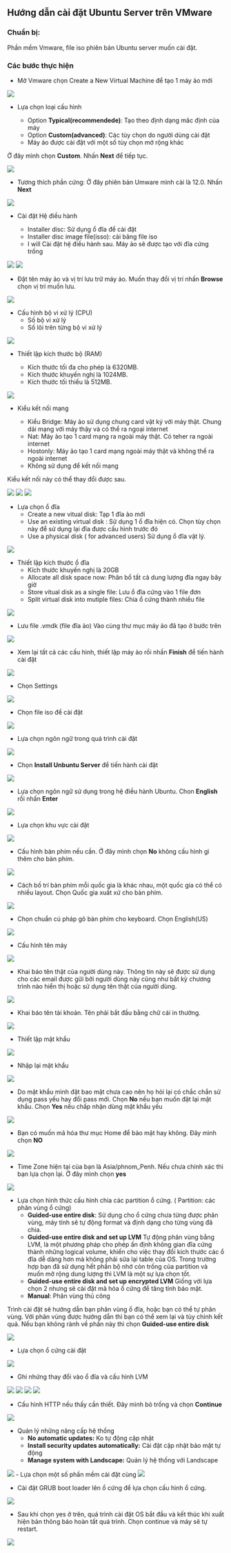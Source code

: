 ## Hướng dẫn cài đặt Ubuntu Server trên VMware 
### Chuẩn bị:
 Phần mềm Vmware, file iso phiên bản Ubuntu server muốn cài đặt.
### Các bước thực hiện
- Mở Vmware chọn Create a New Virtual Machine để tạo 1 máy ảo mới

<img src="image/25.png">

- Lựa chọn loại cấu hình

	- Option **Typical(recommendede)**: Tạo theo định dạng măc định của máy
	- Option **Custom(advanced)**: Các tùy chọn do người dùng cài đặt
	- Máy ảo được cài đặt với một số tùy chọn mở rộng khác

Ở đây mình chọn **Custom**. Nhấn **Next** để tiếp tục.

<img src="image/26.png">

- Tương thích phần cứng: Ở đây phiên bản Umware mình cài là 12.0. Nhấn **Next**

<img src="image/27.png">

- Cài đặt Hệ điều hành

	- Installer disc: Sử dụng ổ đĩa để cài đặt
	- Installer disc image file(isso): cài băng file iso
	- I will     Cài đặt hệ điều hành sau. Máy ảo sẽ được tạo với đĩa cứng trống

<img src="image/28.png">
	

<img src="image/29.png">

- Đặt tên máy ảo và vị trí lưu trữ máy ảo. Muốn thay đổi vị trí nhấn **Browse** chọn vị trí muốn lưu.

<img src="image/30.png">

- Cấu hình bộ vi xử lý (CPU)
	- Số bộ vi xử lý
	- Số lõi trên từng bộ vi xử lý

<img src="image/31.png">

- Thiết lập kích thước bộ (RAM)

	- Kích thước tối đa cho phép là 6320MB. 
	- Kích thước khuyến nghị là 1024MB. 
	- Kích thước tối thiểu là 512MB.

<img src="image/32.png">

- Kiểu kết nối mạng

	- Kiểu Bridge: Máy ảo sử dụng chung card vật ký với máy thật. Chung dải mạng với máy thậy và có thể ra ngoại internet
	- Nat: Máy ảo tạo 1 card mạng ra ngoài máy thật. Có teher ra ngoài internet
	- Hostonly:  Máy ảo tạo 1 card mạng ngoài máy thật và không thể ra ngoài internet 
	- Không sử dụng để kết nối mạng

Kiểu kết nối này có thể thay đổi được sau.

<img src="image/33.png">

<img src="image/34.png">

<img src="image/35.png">

- Lựa chọn ổ đĩa
	- Create a new vitual disk: Tạp 1 đĩa ảo mới
	- Use an existing virtual disk : Sử dụng 1 ổ đĩa hiện có. Chọn tùy chọn này để sử dụng lại đĩa được cấu hình trước đó
	- Use a physical disk ( for advanced users) Sử dụng ổ đĩa vật lý.

<img src="image/36.png">

- Thiết lập kích thước ổ đĩa
	- Kích thước khuyến nghị là 20GB
	- Allocate all disk space now: Phân bổ tất cả dung lượng đĩa ngay bây giờ
	- Store vitual disk as a single file: Lưu ổ đĩa cứng vào 1 file đơn
	- Split virtual disk into mutiple files: Chia ổ cứng thành nhiều file

<img src="image/37.png">

- Lưu file .vmdk (file đĩa ảo) Vào cùng thư mục máy ảo đã tạo ở bước trên 

<img src="image/38.png">

- Xem lại tất cả các cấu hình, thiết lập máy ảo rồi nhấn **Finish** để tiến hành cài đặt

<img src="image/40.png">

- Chọn Settings

<img src="image/41.png">

- Chọn file iso để cài đặt 

<img src="image/42.png">

- Lựa chọn ngôn ngữ trong quá trình cài đặt 

<img src="image/43.png">

- Chọn **Install Unbuntu Server** để tiến hành cài đặt

<img src="image/44.png">

- Lựa chọn ngôn ngữ sử dụng trong hệ điều hành Ubuntu. Chon **English** rồi nhấn **Enter**

<img src="image/45.png">

- Lựa chọn khu vực cài đặt 

<img src="image/46.png">

- Cấu hình bàn phím nếu cần. Ở đây mình chọn **No** không cấu hình gì thêm cho bàn phím. 

<img src="image/47.png">

- Cách bố trí bàn phím mỗi quốc gia là khác nhau, một quốc gia có thể có nhiều layout. Chọn Quốc gia xuất xứ cho bàn phím.

<img src="image/48.png">

- Chọn chuẩn cú pháp gõ bàn phím cho keyboard. Chọn English(US) 

<img src="image/49.png">

- Cấu hình tên máy 
<img src="image/50.png">

- Khai báo tên thật của người dùng này. Thông tin này sẽ được sử dụng cho các email được gửi bởi người dùng này cũng như bất kỳ chương trình nào hiển thị hoặc sử dụng tên thật của người dùng. 

<img src="image/51.png">

- Khai báo tên tài khoản. Tên phải bắt đầu bằng chữ cái in thường.

<img src="image/52.png">

- Thiết lập mật khẩu

<img src="image/53.png">

- Nhập lại mật khẩu

<img src="image/54.png">

- Do mật khẩu mình đặt bao mật chưa cao nên họ hỏi lại có chắc chắn sử dụng pass yếu hay đổi pass mới. Chọn **No** nếu bạn muốn đặt lại mật khẩu. Chọn **Yes** nếu chấp nhận dùng mật khẩu yếu

<img src="image/55.png">

- Bạn có muốn mã hóa thư mục Home để bảo mật hay không. Đây mình chọn **NO**

<img src="image/56.png">

- Time Zone hiện tại của bạn là Asia/phnom_Penh. Nếu chưa chính xác thì bạn lựa chọn lại. Ở đây mình chọn **yes**

<img src="image/57.png">

- Lựa chọn hình thức cấu hình chia các partition ổ cứng. ( Partition: các phân vùng ổ cứng)
	+ **Guided-use entire disk**: Sử dụng cho ổ cứng chưa từng được phân vùng, máy tính sẽ tự động format và định dạng cho từng vùng đã chia.
	+ **Guided-use entire disk and set up LVM** Tự động phân vùng bằng LVM, là một phương pháp cho phép ấn định không gian đĩa cứng thành những logical volume, khiến cho việc thay đổi kích thước các ổ đĩa dễ dàng hơn mà không phải sửa lại table của OS. Trong trường hợp bạn đã sử dụng hết phần bộ nhớ còn trống của partition và muốn mở rộng dung lượng thì LVM là một sự lựa chọn tốt.
	+ **Guided-use entire disk and set up encrypted LVM** Giống với lựa chọn 2 nhưng sẽ cài đặt mã hóa ổ cứng để tăng tính bảo mật.
	+ **Manual**: Phân vùng thủ công

Trình cài đặt sẽ hướng dẫn bạn phân vùng ổ đĩa, hoặc bạn có thể tự phân vùng. Với phân vùng được hướng dẫn thì bạn có thể xem lại và tùy chỉnh kết quả.
Nếu bạn không rành về phần này thì chọn  **Guided-use entire disk**

<img src="image/58.png">

- Lựa chọn ổ cứng cài đặt

<img src="image/59.png">

- Ghi nhứng thay đổi vào ổ đĩa và cấu hình LVM

<img src="image/60.png">

<img src="image/61.png">

<img src="image/62.png">

<img src="image/63.png">

- Cấu hình HTTP nếu thấy cần thiết. Đây mình bỏ trống và chọn **Continue**

<img src="image/64.png">

- Quản lý những nâng cấp hệ thống	
	- **No automatic updates:** Ko tự động cập nhật
	- **Install security updates automatically:** Cài đặt cập nhật bảo mật tự động
	- **Manage system with Landscape:** Quản lý hệ thống với Landscape

<img src="image/65.png">
- Lựa chọn một số phần mềm cài đặt cùng

<img src="image/66.png">

- Cài đặt GRUB boot loader lên ổ cứng để lựa chọn cấu hình ổ cứng. 

<img src="image/67.png">

- Sau khi chọn yes  ở trên, quá trình cài đặt OS bắt đầu và kết thúc khi xuất hiện bản thông báo hoàn tất quá trình. Chọn continue và máy sẽ tự restart.

<img src="image/68.png">
